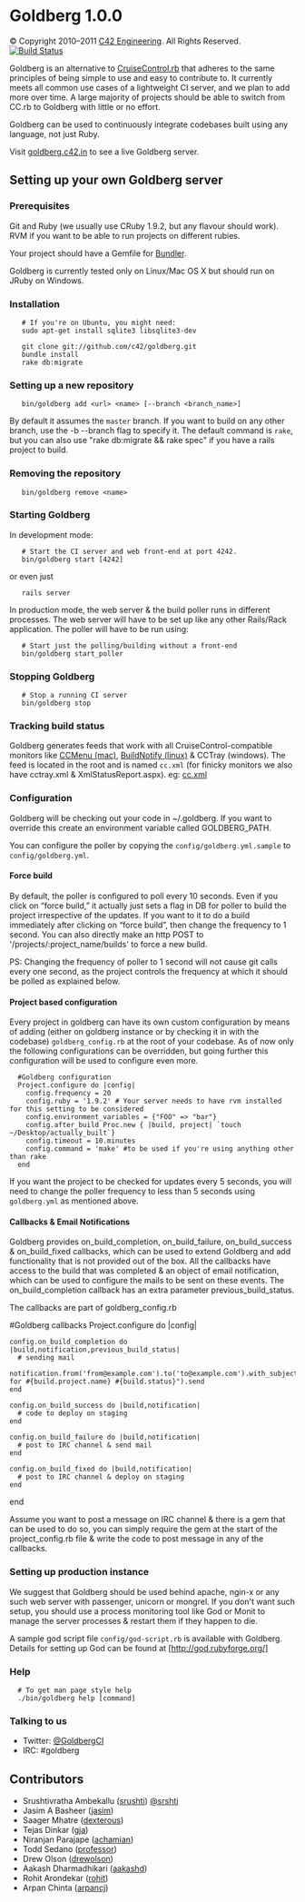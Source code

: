 # Goldberg 1.0.0

© Copyright 2010–2011 [C42 Engineering][]. All Rights Reserved.
[![Build Status](http://goldberg.c42.in/projects/goldberg.png)](http://goldberg.c42.in/projects/goldberg)

Goldberg is an alternative to [CruiseControl.rb][] that adheres to the same principles of being simple to use and easy to contribute to. It currently meets all common use cases of a lightweight CI server, and we plan to add more over time. A large majority of projects should be able to switch from CC.rb to Goldberg with little or no effort.

Goldberg can be used to continuously integrate codebases built using any language, not just Ruby.

Visit [goldberg.c42.in][] to see a live Goldberg server.

## Setting up your own Goldberg server

### Prerequisites

Git and Ruby (we usually use CRuby 1.9.2, but any flavour should work).
RVM if you want to be able to run projects on different rubies.

Your project should have a Gemfile for [Bundler][].

Goldberg is currently tested only on Linux/Mac OS X but should run on JRuby on Windows.

### Installation

       # If you're on Ubuntu, you might need:
       sudo apt-get install sqlite3 libsqlite3-dev

       git clone git://github.com/c42/goldberg.git
       bundle install
       rake db:migrate

### Setting up a new repository

       bin/goldberg add <url> <name> [--branch <branch_name>]

By default it assumes the <code>master</code> branch. If you want to build on any other branch, use the -b --branch flag to specify it. The default command is <code>rake</code>, but you can also use "rake db:migrate && rake spec" if you have a rails project to build.

### Removing the repository

       bin/goldberg remove <name>

### Starting Goldberg

In development mode:

       # Start the CI server and web front-end at port 4242.
       bin/goldberg start [4242]

or even just

       rails server

In production mode, the web server & the build poller runs in different processes. The web server will have to be set up like any other Rails/Rack application. The poller will have to be run using:

       # Start just the polling/building without a front-end
       bin/goldberg start_poller

### Stopping Goldberg

       # Stop a running CI server
       bin/goldberg stop

### Tracking build status

Goldberg generates feeds that work with all CruiseControl-compatible monitors like [CCMenu (mac)][], [BuildNotify (linux)][] & CCTray (windows). The feed is located in the root and is named `cc.xml` (for finicky monitors we also have cctray.xml & XmlStatusReport.aspx). eg: [cc.xml](http://goldberg.c42.in/cc.xml)

### Configuration

Goldberg will be checking out your code in ~/.goldberg. If you want to override this create an environment variable called GOLDBERG\_PATH.

You can configure the poller by copying the `config/goldberg.yml.sample` to `config/goldberg.yml`.

#### Force build

By default, the poller is configured to poll every 10 seconds. Even if you click on “force build,” it actually just sets a flag in DB for poller to build the project irrespective of the updates. If you want to it to do a build immediately after clicking on “force build”, then change the frequency to 1 second.
You can also directly make an http POST to '/projects/:project_name/builds' to force a new build.

PS: Changing the frequency of poller to 1 second will not cause git calls every one second, as the project controls the frequency at which it should be polled as explained below.

#### Project based configuration

Every project in goldberg can have its own custom configuration by means of adding (either on goldberg instance or by checking it in with the codebase) `goldberg_config.rb` at the root of your codebase. As of now only the following configurations can be overridden, but going further this configuration will be used to configure even more.

      #Goldberg configuration
      Project.configure do |config|
        config.frequency = 20
        config.ruby = '1.9.2' # Your server needs to have rvm installed for this setting to be considered
        config.environment_variables = {"FOO" => "bar"}
        config.after_build Proc.new { |build, project| `touch ~/Desktop/actually_built`}
        config.timeout = 10.minutes
        config.command = 'make' #to be used if you're using anything other than rake
      end

If you want the project to be checked for updates every 5 seconds, you will need to change the poller frequency to less than 5 seconds using `goldberg.yml` as mentioned above.

#### Callbacks & Email Notifications

Goldberg provides on_build_completion, on_build_failure, on_build_success & on_build_fixed callbacks, which can be used to extend Goldberg and add functionality that is not provided out of the box. All the callbacks have access to the build that was completed & an object of email notification, which can be used to configure the mails to be sent on these events. The on_build_completion callback has an extra parameter previous_build_status.

The callbacks are part of goldberg_config.rb

  #Goldberg callbacks
  Project.configure do |config|

    config.on_build_completion do |build,notification,previous_build_status|
      # sending mail
      notification.from('from@example.com').to('to@example.com').with_subject("build for #{build.project.name} #{build.status}").send
    end

    config.on_build_success do |build,notification|
      # code to deploy on staging
    end

    config.on_build_failure do |build,notification|
      # post to IRC channel & send mail
    end

    config.on_build_fixed do |build,notification|
      # post to IRC channel & deploy on staging
    end
  end

Assume you want to post a message on IRC channel & there is a gem that can be used to do so, you can simply require the gem at the start of the project_config.rb file & write the code to post message in any of the callbacks.

### Setting up production instance

We suggest that Goldberg should be used behind apache, ngin-x or any such web server with passenger, unicorn or mongrel. If you don't want such setup, you should use a process monitoring tool like God or Monit to manage the server processes & restart them if they happen to die.

A sample god script file <code>config/god-script.rb</code> is available with Goldberg. Details for setting up God can be found at [http://god.rubyforge.org/]

### Help

      # To get man page style help
      ./bin/goldberg help [command]

### Talking to us

-   Twitter: [@GoldbergCI](http://twitter.com/GoldbergCI 'GoldbergCI')
-   IRC: #goldberg

## Contributors

-   Srushtivratha Ambekallu ([srushti][]) [@srshti](http://twitter.com/srshti 'srshti')
-   Jasim A Basheer ([jasim][])
-   Saager Mhatre ([dexterous][])
-   Tejas Dinkar ([gja][])
-   Niranjan Parajape ([achamian][])
-   Todd Sedano ([professor][])
-   Drew Olson ([drewolson][])
-   Aakash Dharmadhikari ([aakashd][])
-   Rohit Arondekar ([rohit][])
-   Arpan Chinta ([arpancj][])

  [C42 Engineering]: http://c42.in
  [CruiseControl.rb]: https://github.com/thoughtworks/cruisecontrol.rb
  [goldberg.c42.in]: http://goldberg.c42.in
  [Bundler]: http://gembundler.com/
  [CCMenu (mac)]: http://ccmenu.sourceforge.net/
  [BuildNotify (linux)]: https://bitbucket.org/Anay/buildnotify/wiki/Home
  [goldberg.c42.in/XmlStatusReport.aspx]: http://goldberg.c42.in/XmlStatusReport.aspx
  [srushti]: http://github.com/srushti
  [srushtitwitter]: http://github.com/srshti
  [jasim]: http://github.com/jasim
  [dexterous]: http://github.com/dexterous
  [gja]: http://github.com/gja
  [achamian]: http://github.com/achamian
  [professor]: http://github.com/professor
  [drewolson]: http://github.com/drewolson
  [aakashd]: http://github.com/aakashd
  [rohit]: http://github.com/rohit
  [arpancj]: http://github.com/arpancj
